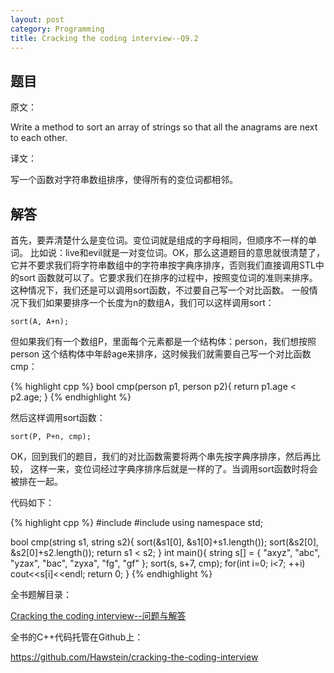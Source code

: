 ```yaml
---
layout: post
category: Programming
title: Cracking the coding interview--Q9.2
---
```


## 题目

原文：

Write a method to sort an array of strings so that all the anagrams 
are next to each other.

译文：

写一个函数对字符串数组排序，使得所有的变位词都相邻。

## 解答

首先，要弄清楚什么是变位词。变位词就是组成的字母相同，但顺序不一样的单词。
比如说：live和evil就是一对变位词。OK，那么这道题目的意思就很清楚了，
它并不要求我们将字符串数组中的字符串按字典序排序，否则我们直接调用STL中的sort
函数就可以了。它要求我们在排序的过程中，按照变位词的准则来排序。
这种情况下，我们还是可以调用sort函数，不过要自己写一个对比函数。
一般情况下我们如果要排序一个长度为n的数组A，我们可以这样调用sort：

	sort(A, A+n);
	
但如果我们有一个数组P，里面每个元素都是一个结构体：person，我们想按照person
这个结构体中年龄age来排序，这时候我们就需要自己写一个对比函数cmp：

{% highlight cpp %}
bool cmp(person p1, person p2){
	return p1.age < p2.age; 
}
{% endhighlight %}

然后这样调用sort函数：

	sort(P, P+n, cmp);
	
OK，回到我们的题目，我们的对比函数需要将两个串先按字典序排序，然后再比较，
这样一来，变位词经过字典序排序后就是一样的了。当调用sort函数时将会被排在一起。

代码如下：

{% highlight cpp %}
#include <iostream>
#include <algorithm>
using namespace std;

bool cmp(string s1, string s2){
    sort(&s1[0], &s1[0]+s1.length());
    sort(&s2[0], &s2[0]+s2.length());
    return s1 < s2;
}
int main(){
    string s[] = {
        "axyz", "abc", "yzax", "bac", "zyxa", "fg", "gf"
    };
    sort(s, s+7, cmp);
    for(int i=0; i<7; ++i)
        cout<<s[i]<<endl;
    return 0;
}
{% endhighlight %}

全书题解目录：

[Cracking the coding interview--问题与解答](/posts/ctci-solutions-contents.html)

全书的C++代码托管在Github上：

<https://github.com/Hawstein/cracking-the-coding-interview>

